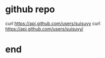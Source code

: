 # github repo
curl https://api.github.com/users/suisuyy
curl https://api.github.com/users/suisuyy/




# end


